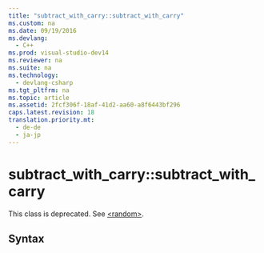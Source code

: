```yaml
---
title: "subtract_with_carry::subtract_with_carry"
ms.custom: na
ms.date: 09/19/2016
ms.devlang: 
  - C++
ms.prod: visual-studio-dev14
ms.reviewer: na
ms.suite: na
ms.technology: 
  - devlang-csharp
ms.tgt_pltfrm: na
ms.topic: article
ms.assetid: 2fcf306f-18af-41d2-aa60-a8f6443bf296
caps.latest.revision: 18
translation.priority.mt: 
  - de-de
  - ja-jp
---
```

# subtract_with_carry::subtract_with_carry
This class is deprecated. See [<random\>](../vs140/-random-.md).  
  
## Syntax